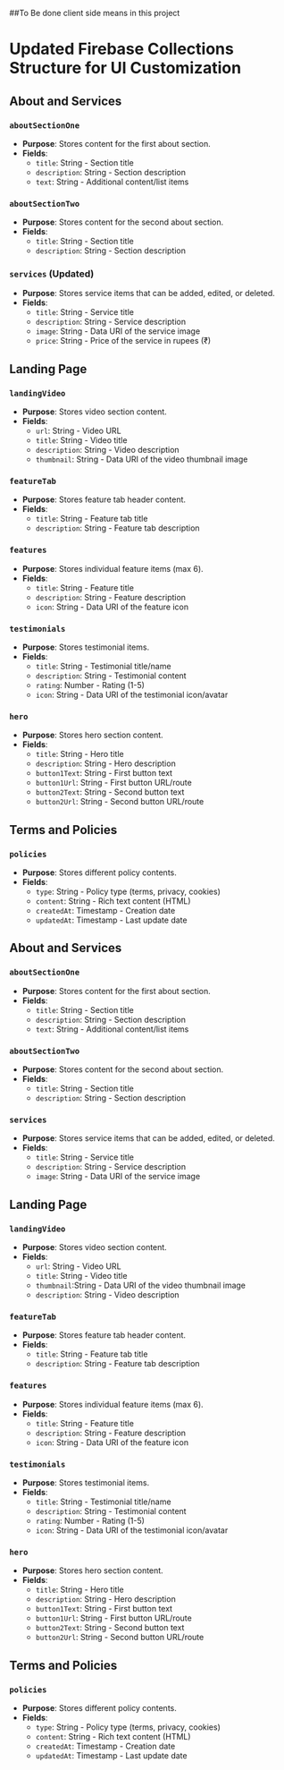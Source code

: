 
##To Be done client side means in this project

# Updated Firebase Collections Structure for UI Customization

## About and Services

### `aboutSectionOne`
- **Purpose**: Stores content for the first about section.
- **Fields**:
  - `title`: String - Section title
  - `description`: String - Section description
  - `text`: String - Additional content/list items

### `aboutSectionTwo`
- **Purpose**: Stores content for the second about section.
- **Fields**:
  - `title`: String - Section title
  - `description`: String - Section description

### `services` (Updated)
- **Purpose**: Stores service items that can be added, edited, or deleted.
- **Fields**:
  - `title`: String - Service title
  - `description`: String - Service description
  - `image`: String - Data URI of the service image
  - `price`: String - Price of the service in rupees (₹)

## Landing Page

### `landingVideo`
- **Purpose**: Stores video section content.
- **Fields**:
  - `url`: String - Video URL
  - `title`: String - Video title
  - `description`: String - Video description
  - `thumbnail`: String - Data URI of the video thumbnail image

### `featureTab`
- **Purpose**: Stores feature tab header content.
- **Fields**:
  - `title`: String - Feature tab title
  - `description`: String - Feature tab description

### `features`
- **Purpose**: Stores individual feature items (max 6).
- **Fields**:
  - `title`: String - Feature title
  - `description`: String - Feature description
  - `icon`: String - Data URI of the feature icon

### `testimonials`
- **Purpose**: Stores testimonial items.
- **Fields**:
  - `title`: String - Testimonial title/name
  - `description`: String - Testimonial content
  - `rating`: Number - Rating (1-5)
  - `icon`: String - Data URI of the testimonial icon/avatar

### `hero`
- **Purpose**: Stores hero section content.
- **Fields**:
  - `title`: String - Hero title
  - `description`: String - Hero description
  - `button1Text`: String - First button text
  - `button1Url`: String - First button URL/route
  - `button2Text`: String - Second button text
  - `button2Url`: String - Second button URL/route

## Terms and Policies

### `policies`
- **Purpose**: Stores different policy contents.
- **Fields**:
  - `type`: String - Policy type (terms, privacy, cookies)
  - `content`: String - Rich text content (HTML)
  - `createdAt`: Timestamp - Creation date
  - `updatedAt`: Timestamp - Last update date

## About and Services

### `aboutSectionOne`
- **Purpose**: Stores content for the first about section.
- **Fields**:
  - `title`: String - Section title
  - `description`: String - Section description
  - `text`: String - Additional content/list items

### `aboutSectionTwo`
- **Purpose**: Stores content for the second about section.
- **Fields**:
  - `title`: String - Section title
  - `description`: String - Section description

### `services`
- **Purpose**: Stores service items that can be added, edited, or deleted.
- **Fields**:
  - `title`: String - Service title
  - `description`: String - Service description
  - `image`: String - Data URI of the service image

## Landing Page

### `landingVideo`
- **Purpose**: Stores video section content.
- **Fields**:
  - `url`: String - Video URL
  - `title`: String - Video title
  - `thumbnail`:String - Data URI of the video thumbnail image
  - `description`: String - Video description

### `featureTab`
- **Purpose**: Stores feature tab header content.
- **Fields**:
  - `title`: String - Feature tab title
  - `description`: String - Feature tab description

### `features`
- **Purpose**: Stores individual feature items (max 6).
- **Fields**:
  - `title`: String - Feature title
  - `description`: String - Feature description
  - `icon`: String - Data URI of the feature icon

### `testimonials`
- **Purpose**: Stores testimonial items.
- **Fields**:
  - `title`: String - Testimonial title/name
  - `description`: String - Testimonial content
  - `rating`: Number - Rating (1-5)
  - `icon`: String - Data URI of the testimonial icon/avatar

### `hero`
- **Purpose**: Stores hero section content.
- **Fields**:
  - `title`: String - Hero title
  - `description`: String - Hero description
  - `button1Text`: String - First button text
  - `button1Url`: String - First button URL/route
  - `button2Text`: String - Second button text
  - `button2Url`: String - Second button URL/route

## Terms and Policies

### `policies`
- **Purpose**: Stores different policy contents.
- **Fields**:
  - `type`: String - Policy type (terms, privacy, cookies)
  - `content`: String - Rich text content (HTML)
  - `createdAt`: Timestamp - Creation date
  - `updatedAt`: Timestamp - Last update date
